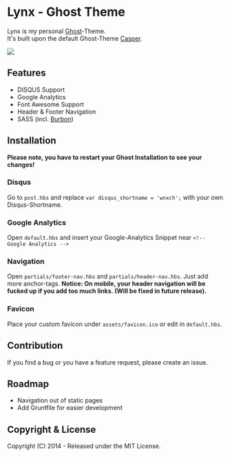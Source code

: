 # Lynx - Ghost Theme

Lynx is my personal [Ghost](http://github.com/tryghost/ghost/)-Theme.  
It's built upon the default Ghost-Theme [Casper](https://github.com/TryGhost/Casper).

![](http://blog.wnx.ch/content/images/2014/Mar/Bildschirmfoto_2014_03_16_um_14_49_17.png)

## Features

- DISQUS Support
- Google Analytics
- Font Awesome Support
- Header & Footer Navigation
- SASS (incl. [Burbon](http://bourbon.io))

## Installation
**Please note, you have to restart your Ghost Installation to see your changes!**

### Disqus
Go to `post.hbs` and replace `var disqus_shortname = 'wnxch';` with your own Disqus-Shortname.

### Google Analytics
Open `default.hbs` and insert your Google-Analytics Snippet near `<!-- Google Analytics -->`

### Navigation
Open `partials/footer-nav.hbs` and `partials/header-nav.hbs`. Just add more anchor-tags. **Notice: On mobile, your header navigation will be fucked up if you add too much links. (Will be fixed in future release).**

### Favicon
Place your custom favicon under `assets/favicon.ico` or edit in `default.hbs`.

## Contribution
If you find a bug or you have a feature request, please create an issue.


## Roadmap

- Navigation out of static pages
- Add Gruntfile for easier development


## Copyright & License

Copyright (C) 2014 - Released under the MIT License.
